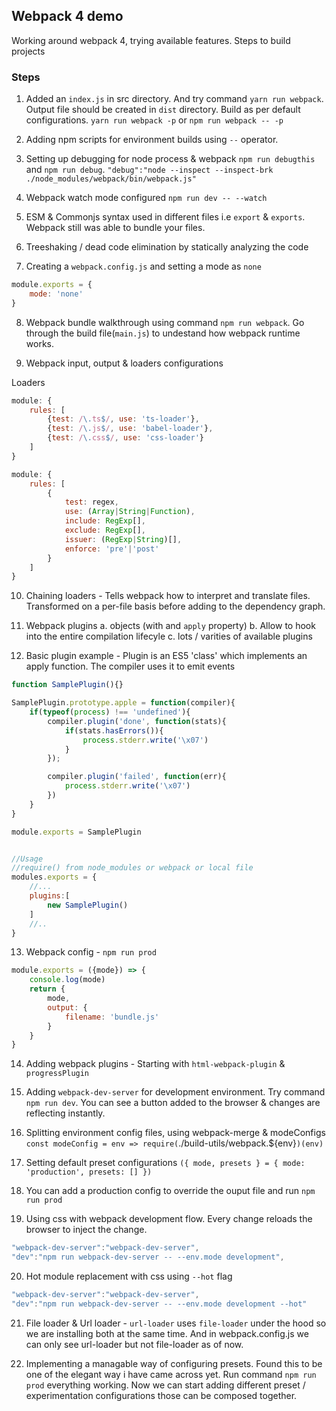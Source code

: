 ## Webpack 4 demo
Working around webpack 4, trying available features. Steps to build projects

### Steps

1. Added an `index.js` in src directory. And try command `yarn run webpack`. Output file should be created in `dist` directory. Build as per default configurations. `yarn run webpack -p` or `npm run webpack -- -p`

2. Adding npm scripts for environment builds using `--` operator.

3. Setting up debugging for node process & webpack `npm run debugthis` and `npm run debug`. `"debug":"node --inspect --inspect-brk ./node_modules/webpack/bin/webpack.js"`

4. Webpack watch mode configured `npm run dev -- --watch`

5. ESM & Commonjs syntax used in different files i.e `export` & `exports`. Webpack still was able to bundle your files. 

6. Treeshaking / dead code elimination by statically analyzing the code

7. Creating a `webpack.config.js` and setting a mode as `none`

```js
module.exports = {
	mode: 'none'
}
```

8. Webpack bundle walkthrough using command `npm run webpack`. Go through the build file(`main.js`) to undestand how webpack runtime works.

9. Webpack input, output & loaders configurations

Loaders
```js
module: {
	rules: [
		{test: /\.ts$/, use: 'ts-loader'},
		{test: /\.js$/, use: 'babel-loader'},
		{test: /\.css$/, use: 'css-loader'}
	]
}
```

```js
module: {
	rules: [
		{
			test: regex,
			use: (Array|String|Function),
			include: RegExp[],
			exclude: RegExp[],
			issuer: (RegExp|String)[],
			enforce: 'pre'|'post'
		}
	]
}
```

10. Chaining loaders - Tells webpack how to interpret and translate files. Transformed on a per-file basis before adding to the dependency graph.

11. Webpack plugins 
 a. objects (with and `apply` property)
 b. Allow to hook into the entire compilation lifecyle
 c. lots / varities of available plugins

12. Basic plugin example - Plugin is an ES5 'class' which implements an apply function. The compiler uses it to emit events

```js
function SamplePlugin(){}

SamplePlugin.prototype.apple = function(compiler){
	if(typeof(process) !== 'undefined'){
		compiler.plugin('done', function(stats){
			if(stats.hasErrors()){
				process.stderr.write('\x07')
			}
		});

		compiler.plugin('failed', function(err){
			process.stderr.write('\x07')
		})
	}
}

module.exports = SamplePlugin


//Usage
//require() from node_modules or webpack or local file
modules.exports = {
	//...
	plugins:[
		new SamplePlugin()
	]
	//..
}
```

13. Webpack config - `npm run prod`

```js
module.exports = ({mode}) => {
	console.log(mode)
	return {
		mode,
		output: {
			filename: 'bundle.js'
		}	
	}
}
```

14. Adding webpack plugins - Starting with `html-webpack-plugin` & `progressPlugin`

15. Adding `webpack-dev-server` for development environment. Try command `npm run dev`. You can see a button added to the browser & changes are reflecting instantly.

16. Splitting environment config files, using webpack-merge & modeConfigs `const modeConfig = env => require(`./build-utils/webpack.${env}`)(env)`

17. Setting default preset configurations `({ mode, presets } = { mode: 'production', presets: [] })`

18. You can add a production config to override the ouput file and run `npm run prod`

19. Using css with webpack development flow. Every change reloads the browser to inject the change.

```js
"webpack-dev-server":"webpack-dev-server",
"dev":"npm run webpack-dev-server -- --env.mode development",
```

20. Hot module replacement with css using `--hot` flag

```js
"webpack-dev-server":"webpack-dev-server",
"dev":"npm run webpack-dev-server -- --env.mode development --hot"
```

21. File loader & Url loader - `url-loader` uses `file-loader` under the hood so we are installing both at the same time. And in webpack.config.js we can only see url-loader but not file-loader as of now.

22. Implementing a managable way of configuring presets. Found this to be one of the elegant way i have came across yet. Run command `npm run prod` everything working. Now we can start adding different preset / experimentation configurations those can be composed together.


